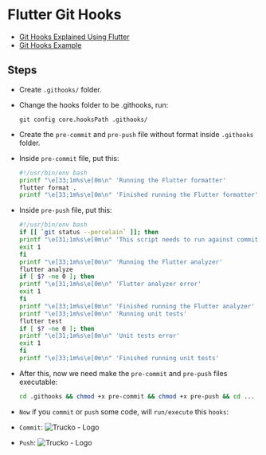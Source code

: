 # Flutter Git Hooks

- [Git Hooks Explained Using Flutter](https://medium.com/@rogood/githooks-explained-using-flutter-babcdeb4048d#:~:text=Git%20hooks%20allow%20scripts%20to,identical%20across%20all%20git%20projects)
- [Git Hooks Example](https://support.gitkraken.com/working-with-repositories/githooksexample/)

## Steps

- Create `.githooks/` folder.

- Change the hooks folder to be .githooks, run:

  ```echo
  git config core.hooksPath .githooks/
  ```

- Create the `pre-commit` and `pre-push` file without format inside `.githooks` folder.

- Inside `pre-commit` file, put this:

  ```bash
  #!/usr/bin/env bash
  printf "\e[33;1m%s\e[0m\n" 'Running the Flutter formatter'
  flutter format .
  printf "\e[33;1m%s\e[0m\n" 'Finished running the Flutter formatter'
  ```

- Inside `pre-push` file, put this:

  ```bash
  #!/usr/bin/env bash
  if [[ `git status --porcelain` ]]; then
  printf "\e[31;1m%s\e[0m\n" 'This script needs to run against committed code only. Please commit or stash you changes.'
  exit 1
  fi
  printf "\e[33;1m%s\e[0m\n" 'Running the Flutter analyzer'
  flutter analyze
  if [ $? -ne 0 ]; then
  printf "\e[31;1m%s\e[0m\n" 'Flutter analyzer error'
  exit 1
  fi
  printf "\e[33;1m%s\e[0m\n" 'Finished running the Flutter analyzer'
  printf "\e[33;1m%s\e[0m\n" 'Running unit tests'
  flutter test
  if [ $? -ne 0 ]; then
  printf "\e[31;1m%s\e[0m\n" 'Unit tests error'
  exit 1
  fi
  printf "\e[33;1m%s\e[0m\n" 'Finished running unit tests'
  ```

- After this, now we need make the `pre-commit` and `pre-push` files executable:

  ```bash
  cd .githooks && chmod +x pre-commit && chmod +x pre-push && cd ...
  ```

- `Now` if you `commit` or `push` some code, will `run/execute` this `hooks`:

- `Commit`:
  <img  alt="Trucko - Logo" src="https://i.imgur.com/wK5ThiE.png"/><br/>

- `Push`:
  <img  alt="Trucko - Logo" src="https://i.imgur.com/wMyG110.png"/><br/>
